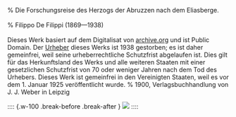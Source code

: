 ﻿% Die Forschungsreise des Herzogs der Abruzzen nach dem Eliasberge.<br /><br />
% Filippo De Filippi (1869—1938)<br /><br />
  Dieses Werk basiert auf dem Digitalisat von [archive.org](https://archive.org/details/dieforschungsre00filigoog/page/n13/mode/2up) und ist Public Domain.
   Der [Urheber](https://en.wikipedia.org/wiki/Filippo_De_Filippi_(explorer)) dieses Werks ist 1938 gestorben; es ist daher gemeinfrei, weil seine urheberrechtliche Schutzfrist abgelaufen ist.
  Dies gilt für das Herkunftsland des Werks und alle weiteren Staaten mit einer
  gesetzlichen Schutzfrist von 70 oder weniger Jahren nach dem Tod des Urhebers.
  Dieses Werk ist gemeinfrei in den Vereinigten Staaten, weil es vor dem 1. Januar 1925 veröffentlicht wurde.
% 1900,	Verlagsbuchhandlung von J. J. Weber in Leipzig

:::: {.w-100 .break-before .break-after }
![](cover1.jpg "")
::::
